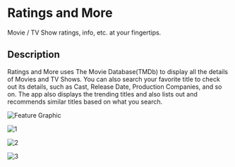 # Ratings and More

Movie / TV Show ratings, info, etc. at your fingertips.

## Description

Ratings and More uses The Movie Database(TMDb) to display all the details of Movies and TV Shows. You can also search your favorite title to check out its details, such as Cast, Release Date, Production Companies, and so on. The app also displays the trending titles and also lists out and recommends similar titles based on what you search.

![Feature Graphic](https://user-images.githubusercontent.com/73817603/125175593-ebd2f500-e1ea-11eb-8e8f-34779abb3efe.png)


![1](https://user-images.githubusercontent.com/73817603/125175587-e2498d00-e1ea-11eb-9665-37cc0f0a2b40.png)


![2](https://user-images.githubusercontent.com/73817603/125175588-e5dd1400-e1ea-11eb-9cf6-d8d170fa4958.png)


![3](https://user-images.githubusercontent.com/73817603/125175589-e70e4100-e1ea-11eb-82a9-8301c01bef07.png)


